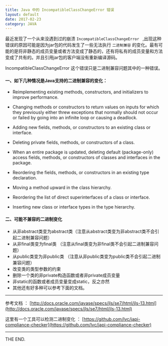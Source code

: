 ```yaml
---
title: Java 中的 IncompatibleClassChangeError 错误
layout: default
date: 2017-02-23
category: JAVA
---
```


最近发现了一个从来没遇到过的崩溃 `IncompatibleClassChangeError ` ,出现这种错误的原因可能是因为jar包的代码发生了一些无法执行 `二进制兼容` 的变化。最有可能的是将非静态的成员变量或者方法变成了静态的，还有将私有的成员变量和方法变成了共有的。并且引用jar包的客户端没有重新编译源码。

IncompatibleClassChangeError 这个错误只是二进制兼容问题其中的一种错误。

<!--more-->

#### 一、如下几种情况是Java支持的二进制兼容的变化：


- Reimplementing existing methods, constructors, and initializers to improve performance.

- Changing methods or constructors to return values on inputs for which they previously either threw exceptions that normally should not occur or failed by going into an infinite loop or causing a deadlock.

- Adding new fields, methods, or constructors to an existing class or interface.

- Deleting private fields, methods, or constructors of a class.

- When an entire package is updated, deleting default (package-only) access fields, methods, or constructors of classes and interfaces in the package.

- Reordering the fields, methods, or constructors in an existing type declaration.

- Moving a method upward in the class hierarchy.

- Reordering the list of direct superinterfaces of a class or interface.

- Inserting new class or interface types in the type hierarchy.

#### 二、可能不兼容的二进制变化

- 从非abstract类变为abstract类（注意从abstract类变为非abstract类不会引起二进制兼容问题）
- 从非final类变为final类 （注意从final类变为非final类不会引起二进制兼容问题）
- 从public类变为非public类 （注意从非public类变为public类不会引起二进制兼容问题）
- 改变类的类型参数的约束
- 删除一个类的非private构造函数或者非private成员变量
- 非static的函数或者成员变量变成static，反之亦然
- 其他还有好多种可以参考下面的文档。
- - -

参考文档 ： 
[http://docs.oracle.com/javase/specs/jls/se7/html/jls-13.html](http://docs.oracle.com/javase/specs/jls/se7/html/jls-13.html)

这里有一个工具可以检测二进制变化 ：
[https://github.com/lvc/japi-compliance-checker](https://github.com/lvc/japi-compliance-checker)

- - -
THE END.